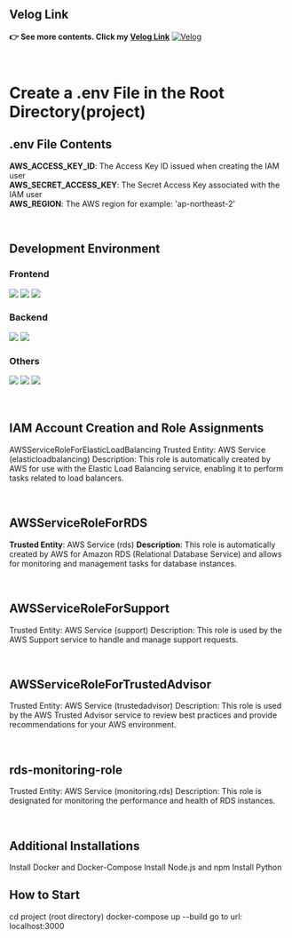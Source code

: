## Velog Link
**👉 See more contents. Click my [Velog Link](https://velog.io/@tlaals44/series)** [![Velog](https://img.shields.io/badge/Velog-20C997?style=for-the-badge&logo=Velog&logoColor=white)](https://velog.io/@tlaals44/series)

<br>

# Create a .env File in the Root Directory(project)
## .env File Contents
**AWS_ACCESS_KEY_ID**: The Access Key ID issued when creating the IAM user <br>
**AWS_SECRET_ACCESS_KEY**: The Secret Access Key associated with the IAM user  <br>
**AWS_REGION**: The AWS region    for example: 'ap-northeast-2'  <br>

<br>

## Development Environment
### Frontend
<div> <img src="https://img.shields.io/badge/JavaScript-F7DF1E?style=for-the-badge&logo=javascript&logoColor=black" /> <img src="https://img.shields.io/badge/React-61DAFB?style=for-the-badge&logo=react&logoColor=black" /> <img src="https://img.shields.io/badge/Node.js-339933?style=for-the-badge&logo=node.js&logoColor=white" /> </div>


### Backend
<div> <img src="https://img.shields.io/badge/Python-3776AB?style=for-the-badge&logo=python&logoColor=white" /> <img src="https://img.shields.io/badge/Flask-000000?style=for-the-badge&logo=flask&logoColor=white" /></div>

### Others
<div> <img src="https://img.shields.io/badge/GitHub-181717?style=for-the-badge&logo=github&logoColor=white" /> <img src="https://img.shields.io/badge/Docker-2496ED?style=for-the-badge&logo=docker&logoColor=white" /> <img src="https://img.shields.io/badge/Visual%20Studio%20Code-007ACC?style=for-the-badge&logo=visualstudiocode&logoColor=white" /> </div>

<br>

<br>

## IAM Account Creation and Role Assignments
AWSServiceRoleForElasticLoadBalancing
Trusted Entity: AWS Service (elasticloadbalancing)
Description: This role is automatically created by AWS for use with the Elastic Load Balancing service, enabling it to perform tasks related to load balancers.

<br>

## AWSServiceRoleForRDS
**Trusted Entity**: AWS Service (rds)
**Description**: This role is automatically created by AWS for Amazon RDS (Relational Database Service) and allows for monitoring and management tasks for database instances.

<br>

## AWSServiceRoleForSupport
Trusted Entity: AWS Service (support)
Description: This role is used by the AWS Support service to handle and manage support requests.


<br>

## AWSServiceRoleForTrustedAdvisor
Trusted Entity: AWS Service (trustedadvisor)
Description: This role is used by the AWS Trusted Advisor service to review best practices and provide recommendations for your AWS environment.

<br>

## rds-monitoring-role
Trusted Entity: AWS Service (monitoring.rds)
Description: This role is designated for monitoring the performance and health of RDS instances.

<br>

## Additional Installations
Install Docker and Docker-Compose
Install Node.js and npm
Install Python


## How to Start
cd project  (root directory)
docker-compose up --build
go to url: localhost:3000


